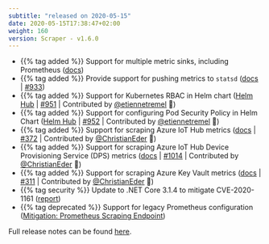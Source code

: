 ```yaml
---
subtitle: "released on 2020-05-15"
date: 2020-05-15T17:38:47+02:00
weight: 160
version: Scraper - v1.6.0
---
```


- {{% tag added %}} Support for multiple metric sinks, including Prometheus ([docs](https://promitor.io/configuration/v1.x/runtime#metric-sinks))
- {{% tag added %}} Provide support for pushing metrics to `statsd` ([docs](https://promitor.io/configuration/v1.x/runtime#statsd)
 | [#933](https://github.com/tomkerkhove/promitor/issues/992))
- {{% tag added %}} Support for Kubernetes RBAC in Helm chart ([Helm Hub](https://hub.helm.sh/charts/promitor/promitor-agent-scraper)
 | [#951](https://github.com/tomkerkhove/promitor/issues/951) | Contributed by [@etiennetremel](https://github.com/etiennetremel) 🎉)
- {{% tag added %}} Support for configuring Pod Security Policy in Helm Chart ([Helm Hub](https://hub.helm.sh/charts/promitor/promitor-agent-scraper)
 | [#952](https://github.com/tomkerkhove/promitor/issues/952) | Contributed by [@etiennetremel](https://github.com/etiennetremel) 🎉)
- {{% tag added %}} Support for scraping Azure IoT Hub metrics ([docs](https://promitor.io/configuration/v1.x/metrics/iot-hub)
 | [#372](https://github.com/tomkerkhove/promitor/issues/372)
 | Contributed by [@ChristianEder](https://github.com/ChristianEder) 🎉)
- {{% tag added %}} Support for scraping Azure IoT Hub Device Provisioning Service (DPS) metrics ([docs](https://promitor.io/configuration/v1.x/metrics/iot-hub-device-provisioning-service)
 | [#1014](https://github.com/tomkerkhove/promitor/issues/1014)
 | Contributed by [@ChristianEder](https://github.com/ChristianEder) 🎉)
- {{% tag added %}} Support for scraping Azure Key Vault metrics ([docs](https://promitor.io/configuration/v1.x/metrics/key-vault)
 | [#311](https://github.com/tomkerkhove/promitor/issues/311)
 | Contributed by [@ChristianEder](https://github.com/ChristianEder) 🎉)
- {{% tag security %}} Update to .NET Core 3.1.4 to mitigate CVE-2020-1161 ([report](https://github.com/aspnet/Announcements/issues/416))
- {{% tag deprecated %}} Support for legacy Prometheus configuration ([Mitigation: Prometheus Scraping Endpoint](https://promitor.io/configuration/v1.x/runtime#prometheus-scraping-endpoint))

Full release notes can be found [here](https://github.com/tomkerkhove/promitor/releases/tag/1.6.0).
